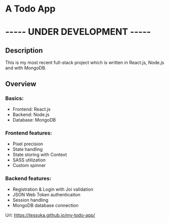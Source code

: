# A Todo App

# ----- UNDER DEVELOPMENT -----

## Description

This is my most recent full-stack project which is written in React.js, Node.js and with MongoDB.

## Overview

### Basics:
- Frontend: React.js
- Backend: Node.js
- Database: MongoDB

### Frontend features:
- Pixel precision
- State handling
- State storing with Context
- SASS utilization
- Custom spinner

### Backend features:
- Registration & Login with Joi validation
- JSON Web Token authenticaiton
- Session handling
- MongoDB database connection


Url: https://tessoka.github.io/my-todo-app/

